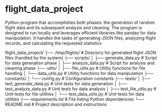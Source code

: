 # flight_data_project
Python program that accomplishes both phases: 
the generation of random flight data and its subsequent analysis and cleaning.
The program is designed to run locally and leverages efficient libraries like pandas
for data manipulation. It handles the tasks of generating JSON files, 
analyzing flight records, and calculating the requested statistics


flight_data_project/
├── /tmp/flights/               # Directory for generated flight JSON files (handled by the system)
├── scripts/
│   ├── generate_data.py        # Script for data generation phase
│   ├── analyze_data.py         # Script for analysis and cleaning phase
├── utils/
│   ├── file_utils.py           # Utility functions for file handling
│   └── data_utils.py           # Utility functions for data manipulation
├── constants/
│   └── config.py               # Configuration constants
├── tests/
│   ├── test_generate_data.py   # Unit tests for data generation
│   ├── test_analyze_data.py    # Unit tests for data analysis
│   ├── test_file_utils.py      # Unit tests for file utilities
│   └── test_data_utils.py      # Unit tests for data utilities
├── requirements.txt            # File listing Python dependencies
└── README.md                   # Project description and instructions
